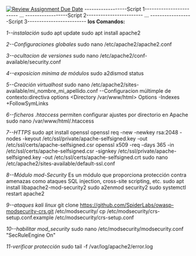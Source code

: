 [![Review Assignment Due Date](https://classroom.github.com/assets/deadline-readme-button-22041afd0340ce965d47ae6ef1cefeee28c7c493a6346c4f15d667ab976d596c.svg)](https://classroom.github.com/a/A04QAW6X)
------------------Script 1------------------------
...
------------------Script 2------------------------
...
------------------Script 3-------------------------
**los Comandos:**

*1--instalación*
sudo apt update
sudo apt install apache2

*2--Configuraciones globales*
sudo nano /etc/apache2/apache2.conf

*3--ocultacion de versiones*
sudo nano /etc/apache2/conf-available/security.conf

*4--exposicion minima de módulos*
sudo a2dismod status

*5--Creación virtualhost*
sudo nano /etc/apache2/sites-available/mi_nombre_mi_apellido.conf
--Configuracion múltimple de contexto:directiva options
<Directory /var/www/html>
    Options -Indexes +FollowSymLinks
</Directory>

*6--ficheros .htaccess*
permiten configurar ajustes por directorio en Apache
sudo nano /var/www/html/.htaccess

*7--HTTPS*
sudo apt install openssl
openssl req -new -newkey rsa:2048 -nodes -keyout /etc/ssl/private/apache-selfsigned.key -out /etc/ssl/certs/apache-selfsigned.csr
openssl x509 -req -days 365 -in /etc/ssl/certs/apache-selfsigned.csr -signkey /etc/ssl/private/apache-selfsigned.key -out /etc/ssl/certs/apache-selfsigned.crt
sudo nano /etc/apache2/sites-available/default-ssl.conf

*8--Módulo mod-Security*
Es un módulo que proporciona protección contra amenazas como ataques SQL injection, cross-site scripting, etc.
sudo apt install libapache2-mod-security2
sudo a2enmod security2
sudo systemctl restart apache2

*9--ataques kali linux*
git clone https://github.com/SpiderLabs/owasp-modsecurity-crs.git /etc/modsecurity/
cp /etc/modsecurity/crs-setup.conf.example /etc/modsecurity/crs-setup.conf

*10--habilitar mod_security*
sudo nano /etc/modsecurity/modsecurity.conf
"SecRuleEngine On"

*11-verificar protección* 
sudo tail -f /var/log/apache2/error.log






